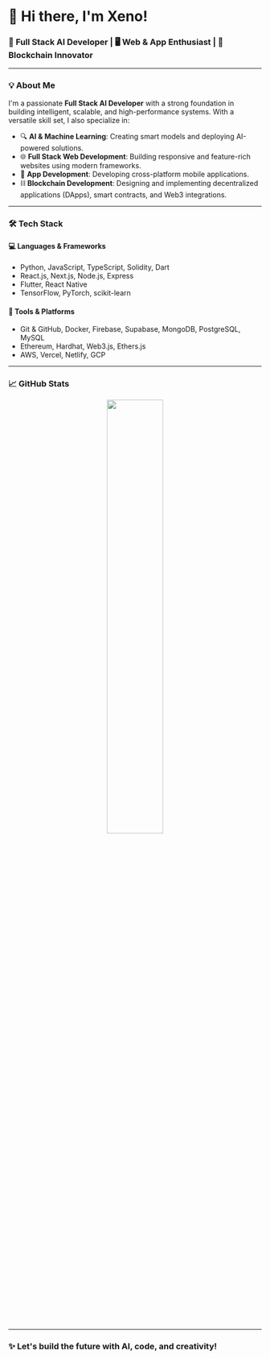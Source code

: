 # 👋 Hi there, I'm Xeno!

### 🚀 Full Stack AI Developer | 🖥️ Web & App Enthusiast | 🔗 Blockchain Innovator

---

### 💡 About Me

I'm a passionate **Full Stack AI Developer** with a strong foundation in building intelligent, scalable, and high-performance systems. With a versatile skill set, I also specialize in:

- 🔍 **AI & Machine Learning**: Creating smart models and deploying AI-powered solutions.
- 🌐 **Full Stack Web Development**: Building responsive and feature-rich websites using modern frameworks.
- 📱 **App Development**: Developing cross-platform mobile applications.
- ⛓️ **Blockchain Development**: Designing and implementing decentralized applications (DApps), smart contracts, and Web3 integrations.

---

### 🛠️ Tech Stack

#### 💻 Languages & Frameworks
- Python, JavaScript, TypeScript, Solidity, Dart
- React.js, Next.js, Node.js, Express
- Flutter, React Native
- TensorFlow, PyTorch, scikit-learn

#### 🔧 Tools & Platforms
- Git & GitHub, Docker, Firebase, Supabase, MongoDB, PostgreSQL, MySQL
- Ethereum, Hardhat, Web3.js, Ethers.js
- AWS, Vercel, Netlify, GCP

---

### 📈 GitHub Stats

<p align="center">
  <img src="https://github-readme-stats.vercel.app/api?username=w-icebreaker&show_icons=true&theme=tokyonight" width="47%" />
</p>

---

### ✨ Let's build the future with AI, code, and creativity!
